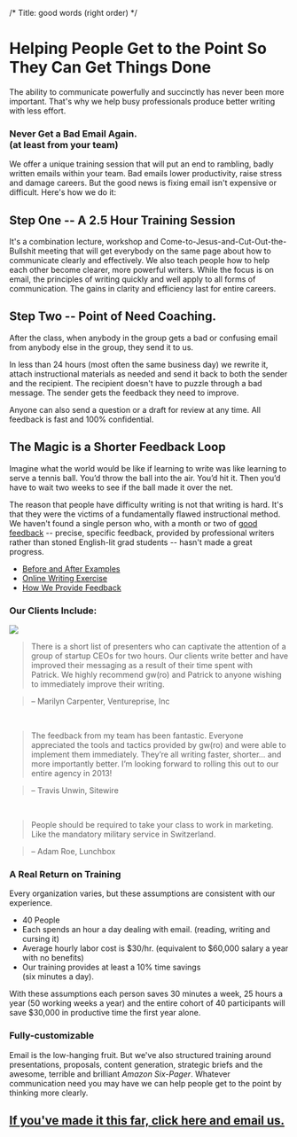 /*
Title: good words (right order)
*/



# Helping People Get to the Point So They Can Get Things Done

The ability to communicate powerfully and succinctly has never been more important. That's why we help busy professionals produce better writing with less effort.


### Never Get a Bad Email Again. <br>(at least from your team)

We offer a unique training session that will put an end to rambling, badly written emails within your team. Bad emails lower productivity, raise stress and damage careers. But the good news is fixing email isn't expensive or difficult. Here's how we do it:

<!-- nd the confusion, lost productivity and damaged careers that come with it? It’s not impossible. In fact, it’s not even that difficult or expensive. If you want productive clarity for you and your team, you've come to the right place. 

## The Benefits

1. No more time- and attention-wasting emails from your team.
2. Your team won't send emails that reflect badly on you.
3. Your team will think more clearly and get more done.

 -->

## Step One -- A 2.5 Hour Training Session

It's a combination lecture, workshop and Come-to-Jesus-and-Cut-Out-the-Bullshit meeting that will get everybody on the same page about how to communicate clearly and effectively. We also teach people how to help each other become clearer, more powerful writers. While the focus is on email, the principles of writing quickly and well apply to all forms of communication. The gains in clarity and efficiency last for entire careers.

## Step Two -- Point of Need Coaching.

After the class, when anybody in the group gets a bad or confusing email from anybody else in the group, they send it to us. 

In less than 24 hours (most often the same business day) we rewrite it, attach instructional materials as needed and send it back to both the sender and the recipient. The recipient doesn't have to puzzle through a bad message. The sender gets the feedback they need to improve.

Anyone can also send a question or a draft for review at any time. All feedback is fast and 100% confidential. 




## The Magic is a Shorter Feedback Loop

Imagine what the world would be like if learning to write was like learning to serve a tennis ball. You’d throw the ball into the air. You’d hit it. Then you’d have to wait two weeks to see if the ball made it over the net. 

The reason that people have difficulty writing is not that writing is hard. It's that they were the victims of a fundamentally flawed instructional method. We haven't found a single person who, with a month or two of [good feedback](./feedbackexamples) -- precise, specific feedback, provided by professional writers rather than stoned English-lit grad students -- hasn't made a great progress.

* [Before and After Examples](./beforeafter)
* [Online Writing Exercise](./exercise)
* [How We Provide Feedback](./feedbackexamples)



### Our Clients Include:

<div class="imageholder"><img src="./images/clientlogos.jpg"></div>

> There is a short list of presenters who can captivate the attention of a group of startup CEOs for two hours. Our clients write better and have improved their messaging as a result of their time spent with Patrick.&nbsp;We highly recommend gw(ro) and Patrick to anyone wishing to immediately improve their writing.

 >– Marilyn Carpenter, Ventureprise, Inc

<br/>

 > The feedback from my team has been fantastic. Everyone appreciated the tools and tactics provided by gw(ro) and were able to implement them immediately. They’re all writing faster, shorter… and more importantly better. I’m looking forward to rolling this out to our entire agency in 2013!

 >– Travis Unwin, Sitewire

<br/>

 >People should be required to take your class to work in marketing. Like the mandatory military service in Switzerland.

 >– Adam Roe, Lunchbox


### A Real Return on Training

Every organization varies, but these assumptions are consistent with our experience.

* 40 People
* Each spends an hour a day dealing with email. (reading, writing and cursing it)
* Average hourly labor cost is $30/hr. (equivalent to $60,000 salary a year with no benefits)
* Our training provides at least a 10% time savings <br>(six minutes a day).


With these assumptions each person saves 30 minutes a week, 25 hours a year (50 working weeks a year) and the entire cohort of 40 participants will save $30,000 in productive time the first year alone. 


### Fully-customizable

Email is the low-hanging fruit. But we've also structured training around presentations, proposals, content generation, strategic briefs and the awesome, terrible and brilliant *Amazon Six-Pager*. Whatever communication need you may have we can help people get to the point by thinking more clearly.

## <a href="mailto:patrick@goodwordsrightorder.com">If you've made it this far, click here and email us. 

</a>



 